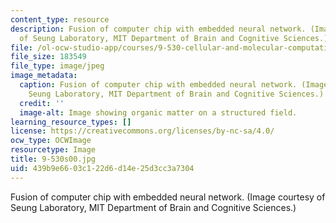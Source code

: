 ```yaml
---
content_type: resource
description: Fusion of computer chip with embedded neural network. (Image courtesy
  of Seung Laboratory, MIT Department of Brain and Cognitive Sciences.)
file: /ol-ocw-studio-app/courses/9-530-cellular-and-molecular-computation-spring-2000/439b9e6603c122d6d14e25d3cc3a7304_9-530s00.jpg
file_size: 183549
file_type: image/jpeg
image_metadata:
  caption: Fusion of computer chip with embedded neural network. (Image courtesy of
    Seung Laboratory, MIT Department of Brain and Cognitive Sciences.)
  credit: ''
  image-alt: Image showing organic matter on a structured field.
learning_resource_types: []
license: https://creativecommons.org/licenses/by-nc-sa/4.0/
ocw_type: OCWImage
resourcetype: Image
title: 9-530s00.jpg
uid: 439b9e66-03c1-22d6-d14e-25d3cc3a7304
---
```

Fusion of computer chip with embedded neural network. (Image courtesy of Seung Laboratory, MIT Department of Brain and Cognitive Sciences.)